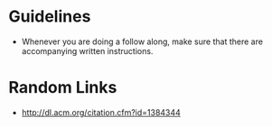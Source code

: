 # Guidelines

- Whenever you are doing a follow along, make sure that there are accompanying written instructions.


# Random Links
- http://dl.acm.org/citation.cfm?id=1384344

